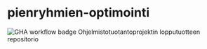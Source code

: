 # pienryhmien-optimointi
![GHA workflow badge](https://github.com/piryopt/pienryhmien-optimointi/workflows/CI/badge.svg)
Ohjelmistotuotantoprojektin lopputuotteen repositorio
